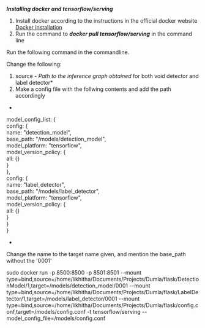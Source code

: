 ***Installing docker and tensorflow/serving***
1. Install docker according to the instructions in the official docker website [Docker installation](https://docs.docker.com/install/) </br>
2. Run the command to ***docker pull tensorflow/serving*** in the command line  </br>

Run the following command in the commandline.</br>

Change the following: </br>
1. source - *Path to the inference graph obtained* for both void detector and label detector* </br>
2. Make a config file with the follwing contents and add the path accordingly </br> 

*
model_config_list: {</br>
  config: {</br>
    name:  "detection_model",</br>
    base_path:  "/models/detection_model",</br>
    model_platform: "tensorflow",</br>
    model_version_policy: {</br>
        all: {}</br>
    }</br>
  },</br>
  config: {</br>
    name:  "label_detector",</br>
    base_path:  "/models/label_detector",</br>
    model_platform: "tensorflow",</br>
    model_version_policy: {</br>
        all: {}</br>
    }</br>
  }</br>
}</br>

*

Change the name to the target name given, and mention the base_path without the '0001'

sudo docker run -p 8500:8500 -p 8501:8501   --mount type=bind,source=/home/likhitha/Documents/Projects/Dumla/flask/DetectionModel/1,target=/models/detection_model/0001   --mount type=bind,source=/home/likhitha/Documents/Projects/Dumla/flask/LabelDetector/1,target=/models/label_detector/0001  --mount type=bind,source=/home/likhitha/Documents/Projects/Dumla/flask/config.conf,target=/models/config.conf   -t tensorflow/serving --model_config_file=/models/config.conf
